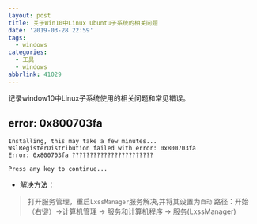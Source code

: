 ```yaml
---
layout: post
title: 关于Win10中Linux Ubuntu子系统的相关问题
date: '2019-03-28 22:59'
tags:
  - windows
categories:
  - 工具
  - windows
abbrlink: 41029
---
```


记录window10中Linux子系统使用的相关问题和常见错误。

<!--more-->

## error: 0x800703fa

```
Installing, this may take a few minutes...
WslRegisterDistribution failed with error: 0x800703fa
Error: 0x800703fa ???????????????????????

Press any key to continue...
```
- 解决方法：
> 打开服务管理，重启`LxssManager`服务解决,并将其设置为`自动`
> 路径：开始（右键）->计算机管理 -> 服务和计算机程序 -> 服务(LxssManager)
